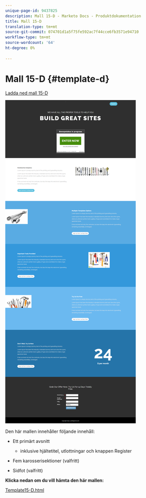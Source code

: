 ```yaml
---
unique-page-id: 9437825
description: Mall 15-D - Marketo Docs - Produktdokumentation
title: Mall 15-D
translation-type: tm+mt
source-git-commit: 074701d1a5f75fe592ac7f44cce6fb3571e94710
workflow-type: tm+mt
source-wordcount: '64'
ht-degree: 0%

---
```



# Mall 15-D {#template-d}

[Ladda ned mall 15-D](https://docs.marketo.com/download/attachments/9437825/template-15d.html?version=1&amp;modificationdate=1438980509000&amp;api=v2)

![](assets/image2015-8-13-13-3a56-3a26.png)

Den här mallen innehåller följande innehåll:

* Ett primärt avsnitt

   * inklusive hjältetitel, utlottningar och knappen Register

* Fem karosserisektioner (valfritt)
* Sidfot (valfritt)

**Klicka nedan om du vill hämta den här mallen:**

[Template15-D.html](https://docs.marketo.com/download/attachments/9437825/template-15d.html?version=1&amp;modificationdate=1438980509000&amp;api=v2)
